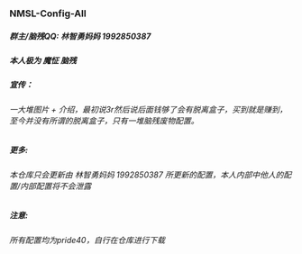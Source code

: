 ### NMSL-Config-All



##### 	群主/脑残QQ:  林智勇妈妈 1992850387

##### 	本人极为 魔怔 脑残



##### 	宣传：

###### 		一大堆图片 + 介绍，最初说3r然后说后面钱够了会有脱离盒子，买到就是赚到，至今并没有所谓的脱离盒子，只有一堆脑残废物配置。

##### 	更多:

###### 		本仓库只会更新由 林智勇妈妈 1992850387 所更新的配置，本人内部中他人的配置/内部配置将不会泄露

##### 注意:

###### 所有配置均为pride40，自行在仓库进行下载
